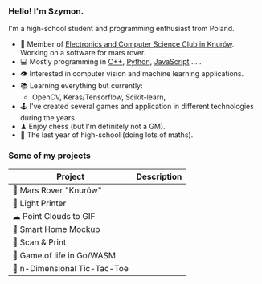 ### Hello! I'm Szymon.

I'm a high-school student and programming enthusiast from Poland.
- 🤖 Member of [Electronics and Computer Science Club in Knurów](https://github.com/knei-knurow). Working on a software for mars rover.
- 💻 Mostly programming in [C++](https://github.com/dsonyy/cpp-stuff), [Python](https://github.com/dsonyy/python-stuff), [JavaScript]() ... .
- 👁 Interested in computer vision and machine learning applications.
- 📚 Learning everything but currently:
  - OpenCV, Keras/Tensorflow, Scikit-learn,
- 🕹 I've created several games and application in different technologies during the years.
- ♟ Enjoy chess (but I'm definitely not a GM).
- 🎒 The last year of high-school (doing lots of maths).

### Some of my projects
|**Project**|**Description**|
|---|---|
|🚀 Mars Rover "Knurów"||
|🔦 Light Printer||
|☁ Point Clouds to GIF||
|🏡 Smart Home Mockup||
|🤖 Scan & Print||
|🧬 Game of life in Go/WASM||
|🤨 n-Dimensional Tic-Tac-Toe||
